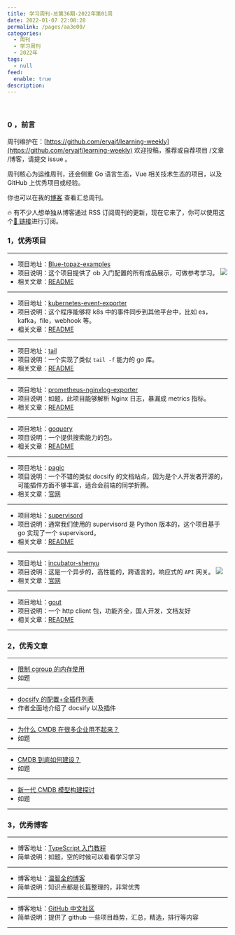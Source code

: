 ```yaml
---
title: 学习周刊-总第36期-2022年第01周
date: 2022-01-07 22:08:28
permalink: /pages/aa3e00/
categories:
  - 周刊
  - 学习周刊
  - 2022年
tags:
  - null
feed:
  enable: true
description:
---
```


<br><ArticleTopAd></ArticleTopAd>

### 0 ，前言

周刊维护在：[https://github.com/eryajf/learning-weekly](https://github.com/eryajf/learning-weekly) 欢迎投稿，推荐或自荐项目 /文章 /博客，请提交 issue 。

周刊核心为运维周刊，还会侧重 Go 语言生态，Vue 相关技术生态的项目，以及 GitHub 上优秀项目或经验。

你也可以在我的[博客](https://wiki.eryajf.net/learning-weekly/) 查看汇总周刊。

🔥 有不少人想单独从博客通过 RSS 订阅周刊的更新，现在它来了，你可以使用这个[🔗 链接](https://wiki.eryajf.net/learning-weekly.xml)进行订阅。

### 1，优秀项目

---

- 项目地址：[Blue-topaz-examples](https://github.com/cumany/Blue-topaz-examples)
- 项目说明：这个项目提供了 ob 入门配置的所有成品展示，可做参考学习。
  ![](http://t.eryajf.net/imgs/2022/01/345c225125d1a501.png)
- 相关文章：[README](https://github.com/cumany/Blue-topaz-examples#readme)

---

- 项目地址：[kubernetes-event-exporter](https://github.com/opsgenie/kubernetes-event-exporter)
- 项目说明：这个程序能够将 k8s 中的事件同步到其他平台中，比如 es，kafka，file，webhook 等。
- 相关文章：[README](https://github.com/opsgenie/kubernetes-event-exporter#readme)

---

- 项目地址：[tail](https://github.com/hpcloud/tail)
- 项目说明：一个实现了类似 `tail -f` 能力的 go 库。
- 相关文章：[README](https://github.com/hpcloud/tail#readme)

---

- 项目地址：[prometheus-nginxlog-exporter](https://github.com/martin-helmich/prometheus-nginxlog-exporter)
- 项目说明：如题，此项目能够解析 Nginx 日志，暴漏成 metrics 指标。
- 相关文章：[README](https://github.com/martin-helmich/prometheus-nginxlog-exporter#readme)

---

- 项目地址：[goquery](https://github.com/PuerkitoBio/goquery)
- 项目说明：一个提供搜索能力的包。
- 相关文章：[README](https://github.com/PuerkitoBio/goquery#readme)

---

- 项目地址：[pagic](https://github.com/xcatliu/pagic)
- 项目说明：一个不错的类似 docsify 的文档站点，因为是个人开发者开源的，可能插件方面不够丰富，适合会前端的同学折腾。
- 相关文章：[官网](https://pagic.cn/)

---

- 项目地址：[supervisord](https://github.com/ochinchina/supervisord)
- 项目说明：通常我们使用的 supervisord 是 Python 版本的，这个项目基于 go 实现了一个 supervisord。
- 相关文章：[README](https://github.com/ochinchina/supervisord#readme)

---

- 项目地址：[incubator-shenyu](https://github.com/apache/incubator-shenyu)
- 项目说明：这是一个异步的，高性能的，跨语言的，响应式的 `API` 网关。
  ![](https://shenyu.apache.org/zh/img/architecture/shenyu-framework.png)
- 相关文章：[官网](https://shenyu.apache.org/zh/)

---

- 项目地址：[gout](https://github.com/guonaihong/gout)
- 项目说明：一个 http client 包，功能齐全，国人开发，文档友好
- 相关文章：[README](https://github.com/guonaihong/gout#readme)

---

### 2，优秀文章

---

- [限制 cgroup 的内存使用](https://segmentfault.com/a/1190000008125359)
- 如题

---

- [docsify 的配置+全插件列表](https://xhhdd.cc/index.php/archives/80/comment-page-1)
- 作者全面地介绍了 docsify 以及插件

---

- [为什么 CMDB 在很多企业用不起来？](https://mp.weixin.qq.com/s/Y02urdTpfyUT3W1_3v7JuQ)
- 如题

---

- [CMDB 到底如何建设？](https://mp.weixin.qq.com/s?__biz=Mzg4NTU2NjIyNA==&mid=2247489183&idx=1&sn=afe59ecf3b2fce1fc1c0e2859d6b3766&chksm=cfa7a8e0f8d021f6c03c863401d4d2b54bc9cda38d032bd6752d0713576e6dd67a02e09e1fd3&mpshare=1&scene=1&srcid=0106A4Z8L44ESgNiPC650Esi&sharer_sharetime=1641438801547&sharer_shareid=785cf2e53804102b5ae1b2747babc55b&version=3.1.20.90367&platform=mac#rd)
- 如题

---

- [新一代 CMDB 模型构建探讨](https://mp.weixin.qq.com/s?__biz=MzA4NjAzMjEyOA==&mid=2654565544&idx=1&sn=1cbab43bf67ba4b07abf439a3a34eb7a&chksm=84033ec7b374b7d1e4b4cad50e65789045c188b4c8a030f4051f776c17bdffe8c53b0a690620&mpshare=1&scene=1&srcid=0106HhECYoOuUJeNq2mpVEdo&sharer_sharetime=1641438780413&sharer_shareid=785cf2e53804102b5ae1b2747babc55b&version=3.1.20.90367&platform=mac#rd)
- 如题

---

### 3，优秀博客

---

- 博客地址：[TypeScript 入门教程](https://ts.xcatliu.com/)
- 简单说明：如题，空的时候可以看看学习学习

---

- 博客地址：[温智全的博客](https://wenzhiquan.github.io/)
- 简单说明：知识点都是长篇整理的，非常优秀

---

- 博客地址：[GitHub 中文社区](https://www.githubs.cn/)
- 简单说明：提供了 github 一些项目趋势，汇总，精选，排行等内容

---


<br><ArticleTopAd></ArticleTopAd>
